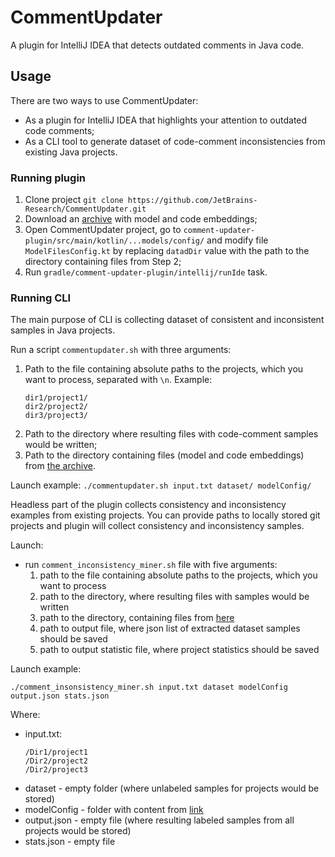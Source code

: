 # CommentUpdater

A plugin for IntelliJ IDEA that detects outdated comments in Java code.

## Usage

There are two ways to use CommentUpdater:

* As a plugin for IntelliJ IDEA that highlights your attention to outdated code comments;
* As a CLI tool to generate dataset of code-comment inconsistencies from existing Java projects.

### Running plugin

1. Clone project `git clone https://github.com/JetBrains-Research/CommentUpdater.git`
2. Download an [archive](https://drive.google.com/drive/folders/1E4XOJHfEWOlHXBPxPu3_bkKfuU4G_N49?usp=sharing) with
   model and code embeddings;
3. Open CommentUpdater project, go to `comment-updater-plugin/src/main/kotlin/...models/config/` and modify
   file `ModelFilesConfig.kt` by replacing `datadDir` value with the path to the directory containing files from Step 2;
4. Run `gradle/comment-updater-plugin/intellij/runIde` task.

### Running CLI

The main purpose of CLI is collecting dataset of consistent and inconsistent samples in Java projects.

Run a script `commentupdater.sh` with three arguments:

1. Path to the file containing absolute paths to the projects, which you want to process, separated with `\n`. Example:
     ```
     dir1/project1/
     dir2/project2/
     dir3/project3/
     ```
2. Path to the directory where resulting files with code-comment samples would be written;
3. Path to the directory containing files (model and code embeddings)
   from [the archive](https://drive.google.com/drive/folders/1E4XOJHfEWOlHXBPxPu3_bkKfuU4G_N49?usp=sharing).

Launch example:
`./commentupdater.sh input.txt dataset/ modelConfig/`

Headless part of the plugin collects consistency and inconsistency examples from existing projects. You can provide
paths to locally stored git projects and plugin will collect consistency and inconsistency samples.

Launch:

- run `comment_inconsistency_miner.sh` file with five arguments:
    1. path to the file containing absolute paths to the projects, which you want to process
    2. path to the directory, where resulting files with samples would be written
    3. path to the directory, containing files
       from [here](https://drive.google.com/drive/folders/1E4XOJHfEWOlHXBPxPu3_bkKfuU4G_N49?usp=sharing)
    4. path to output file, where json list of extracted dataset samples should be saved
    5. path to output statistic file, where project statistics should be saved

Launch example:

```
./comment_insonsistency_miner.sh input.txt dataset modelConfig output.json stats.json
```

Where:

- input.txt:
  ```
  /Dir1/project1
  /Dir2/project2
  /Dir2/project3
  ```
- dataset - empty folder (where unlabeled samples for projects would be stored)
- modelConfig - folder with content
  from [link](https://drive.google.com/drive/folders/1E4XOJHfEWOlHXBPxPu3_bkKfuU4G_N49?usp=sharing)
- output.json - empty file (where resulting labeled samples from all projects would be stored)
- stats.json - empty file 